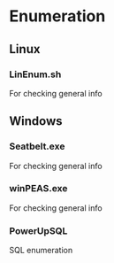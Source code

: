 # Enumeration
## Linux
### LinEnum.sh
For checking general info
## Windows
### Seatbelt.exe
For checking general info
### winPEAS.exe
For checking general info
### PowerUpSQL
SQL enumeration
